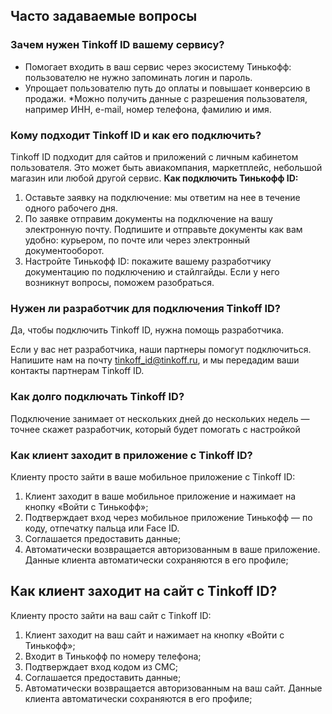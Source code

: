 ## Часто задаваемые вопросы

### Зачем нужен Tinkoff ID вашему сервису?

* Помогает входить в ваш сервис через экосистему Тинькофф: пользователю не нужно запоминать логин и пароль.
* Упрощает пользователю путь до оплаты и повышает конверсию в продажи.
*Можно получить данные с разрешения пользователя, например ИНН, e-mail, номер телефона, фамилию и имя.

### Кому подходит Tinkoff ID и как его подключить?

Tinkoff ID подходит для сайтов и приложений с личным кабинетом пользователя. Это может быть авиакомпания, маркетплейс, небольшой магазин или любой другой сервис.
**Как подключить Тинькофф ID:**

1. Оставьте заявку на подключение: мы ответим на нее в течение одного рабочего дня.
2. По заявке отправим документы на подключение на вашу электронную почту. Подпишите и отправьте документы как вам удобно: курьером, по почте или через электронный документооборот.
3. Настройте Тинькофф ID: покажите вашему разработчику документацию по подключению и стайлгайды. Если у него возникнут вопросы, поможем разобраться.


### Нужен ли разработчик для подключения Tinkoff ID?

Да, чтобы подключить Tinkoff ID, нужна помощь разработчика.

Если у вас нет разработчика, наши партнеры помогут подключиться. Напишите нам на почту tinkoff_id@tinkoff.ru, и мы передадим ваши контакты партнерам Tinkoff ID.

### Как долго подключать Tinkoff ID?

Подключение занимает от нескольких дней до нескольких недель — точнее скажет разработчик, который будет помогать с настройкой

### Как клиент заходит в приложение с Tinkoff ID?

Клиенту просто зайти в ваше мобильное приложение с Tinkoff ID:

1. Клиент заходит в ваше мобильное приложение и нажимает на кнопку «Войти с Тинькофф»;
2. Подтверждает вход через мобильное приложение Тинькофф — по коду, отпечатку пальца или Face ID.
3. Соглашается предоставить данные;
4. Автоматически возвращается авторизованным в ваше приложение. Данные клиента автоматически сохраняются в его профиле;

## Как клиент заходит на сайт с Tinkoff ID?

Клиенту просто зайти на ваш сайт с Tinkoff ID:

1. Клиент заходит на ваш сайт и нажимает на кнопку «Войти с Тинькофф»;
2. Входит в Тинькофф по номеру телефона;
3. Подтверждает вход кодом из СМС;
4. Соглашается предоставить данные;
5. Автоматически возвращается авторизованным на ваш сайт. Данные клиента автоматически сохраняются в его профиле;